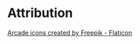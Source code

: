 # Attribution
[Arcade icons created by Freepik - Flaticon](https://www.flaticon.com/free-icons/arcade)
